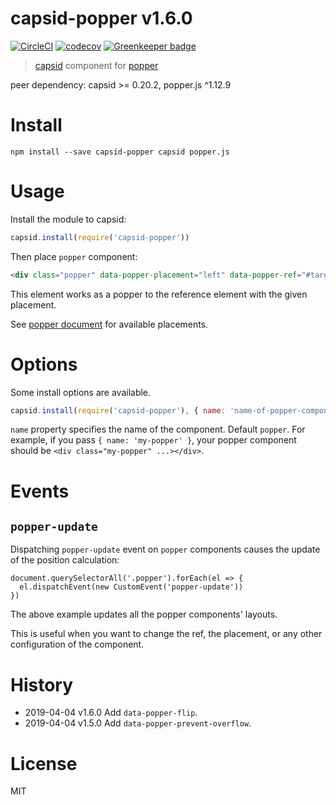 # capsid-popper v1.6.0

[![CircleCI](https://circleci.com/gh/capsidjs/capsid-popper.svg?style=svg)](https://circleci.com/gh/capsidjs/capsid-popper)
[![codecov](https://codecov.io/gh/capsidjs/capsid-popper/branch/master/graph/badge.svg)](https://codecov.io/gh/capsidjs/capsid-popper)
[![Greenkeeper badge](https://badges.greenkeeper.io/capsidjs/capsid-popper.svg)](https://greenkeeper.io/)

> [capsid][] component for [popper][]

peer dependency: capsid >= 0.20.2, popper.js ^1.12.9

# Install

    npm install --save capsid-popper capsid popper.js

# Usage

Install the module to capsid:

```js
capsid.install(require('capsid-popper'))
```

Then place `popper` component:

```html
<div class="popper" data-popper-placement="left" data-popper-ref="#target">...</div>
```

This element works as a popper to the reference element with the given placement.

See [popper document][popper] for available placements.

# Options

Some install options are available.

```js
capsid.install(require('capsid-popper'), { name: 'name-of-popper-component' })
```

`name` property specifies the name of the component. Default `popper`. For example, if you pass `{ name: 'my-popper' }`, your popper component should be `<div class="my-popper" ...></div>`.

# Events

## `popper-update`

Dispatching `popper-update` event on `popper` components causes the update of the position calculation:

```
document.querySelectorAll('.popper').forEach(el => {
  el.dispatchEvent(new CustomEvent('popper-update'))
})
```

The above example updates all the popper components' layouts.

This is useful when you want to change the ref, the placement, or any other configuration of the component.

# History

- 2019-04-04 v1.6.0 Add `data-popper-flip`.
- 2019-04-04 v1.5.0 Add `data-popper-prevent-overflow`.

# License

MIT

[capsid]: https://capsid.js.org
[popper]: https://popper.js.org
